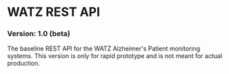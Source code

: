 # WATZ REST API
### Version: 1.0 (beta)

The baseline REST API for the WATZ Alzheimer's Patient monitoring systems.
This version is only for rapid prototype and is not meant for actual production.
